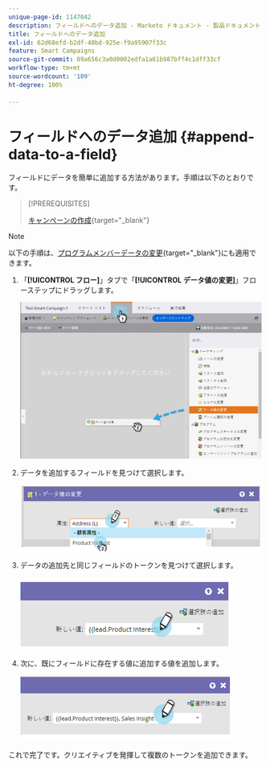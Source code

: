 ```yaml
---
unique-page-id: 1147042
description: フィールドへのデータ追加 - Marketo ドキュメント - 製品ドキュメント
title: フィールドへのデータ追加
exl-id: 62d68efd-b2df-48bd-925e-f9a95907f33c
feature: Smart Campaigns
source-git-commit: 09a656c3a0d0002edfa1a61b987bff4c1dff33cf
workflow-type: tm+mt
source-wordcount: '109'
ht-degree: 100%

---
```


# フィールドへのデータ追加 {#append-data-to-a-field}

フィールドにデータを簡単に追加する方法があります。手順は以下のとおりです。

>[!PREREQUISITES]
>
>[キャンペーンの作成](/help/marketo/product-docs/core-marketo-concepts/smart-campaigns/creating-a-smart-campaign/create-a-new-smart-campaign.md){target="_blank"}

>[!NOTE]
>
>以下の手順は、[プログラムメンバーデータの変更](/help/marketo/product-docs/core-marketo-concepts/smart-campaigns/program-flow-actions/change-program-member-data.md){target="_blank"}にも適用できます。

1. 「**[!UICONTROL フロー]**」タブで「**[!UICONTROL データ値の変更]**」フローステップにドラッグします。

   ![](assets/append-data-to-a-field-1.png)

1. データを追加するフィールドを見つけて選択します。

   ![](assets/append-data-to-a-field-2.png)

1. データの追加先と同じフィールドのトークンを見つけて選択します。

   ![](assets/append-data-to-a-field-3.png)

1. 次に、既にフィールドに存在する値に追加する値を追加します。

   ![](assets/append-data-to-a-field-4.png)

これで完了です。クリエイティブを発揮して複数のトークンを追加できます。
